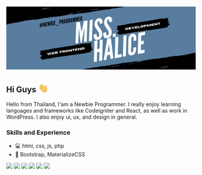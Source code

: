 ![](https://github.com/MidnightCore/MidnightCore/blob/master/Cordale.png)
## Hi Guys <img src="https://github.com/MidnightCore/MidnightCore/blob/master/waving-hand-joypixels.gif" width="30px">


Hello from Thailand, I'am a Newbie Programmer. 
I really enjoy learning languages and frameworks like Codeigniter and React, as well as work in WordPress. I also enjoy ui, ux, and design in general.

### Skills and Experience
* 💻  html, css, js, php
* 🎨  Bootstrap, MaterializeCSS

![](https://img.shields.io/badge/<WORD_ON_LEFT>-<Bootstrap>-informational?style=flat&logo=data:image/svg%2bxml;base64,<BASE64_DATA>)
![](https://img.shields.io/badge/<MaterializeCSS>-<WORD_ON_RIGHT>-informational?style=flat&logo=data:image/svg%2bxml;base64,<BASE64_DATA>)
![](https://img.shields.io/badge/<WORD_ON_LEFT>-<HTML>-informational?style=flat&logo=<LOGO_NAME>&logoColor=white&color=2bbc8a)
![](https://img.shields.io/badge/<WORD_ON_LEFT>-<CSS>-informational?style=flat&logo=<LOGO_NAME>&logoColor=white&color=2bbc8a)
![](https://img.shields.io/badge/<WORD_ON_LEFT>-<Javascript>-informational?style=flat&logo=<LOGO_NAME>&logoColor=white&color=2bbc8a)
![](https://img.shields.io/badge/<WORD_ON_LEFT>-<PHP>-informational?style=flat&logo=<LOGO_NAME>&logoColor=white&color=2bbc8a)
